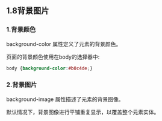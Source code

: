 ## 1.8背景图片

### 1.背景颜色

background-color 属性定义了元素的背景颜色。

页面的背景颜色使用在body的选择器中:

```css
body {background-color:#b0c4de;}
```

### 2.背景图片

background-image 属性描述了元素的背景图像。

默认情况下，背景图像进行平铺重复显示，以覆盖整个元素实体。



